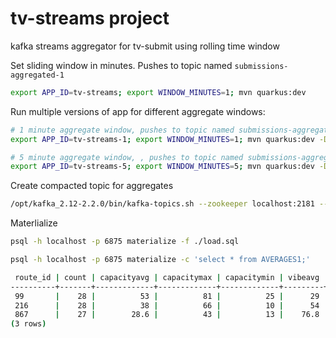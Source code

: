 # tv-streams project

kafka streams aggregator for tv-submit using rolling time window

Set sliding window in minutes. Pushes to topic named `submissions-aggregated-1`
```bash
export APP_ID=tv-streams; export WINDOW_MINUTES=1; mvn quarkus:dev
```

Run multiple versions of app for different aggregate windows:
```bash
# 1 minute aggregate window, pushes to topic named submissions-aggregated-1
export APP_ID=tv-streams-1; export WINDOW_MINUTES=1; mvn quarkus:dev -Dquarkus.http.port=8081 -Ddebug=5006

# 5 minute aggregate window, , pushes to topic named submissions-aggregated-5
export APP_ID=tv-streams-5; export WINDOW_MINUTES=5; mvn quarkus:dev -Dquarkus.http.port=8082 -Ddebug=5007
```

Create compacted topic for aggregates
```bash
/opt/kafka_2.12-2.2.0/bin/kafka-topics.sh --zookeeper localhost:2181 --create --topic submissions-aggregated-1 --replication-factor 1 --partitions 1 --config "cleanup.policy=compact" --config "delete.retention.ms=100"  --config "segment.ms=100" --config "min.cleanable.dirty.ratio=0.01"
```

Materlialize
```bash
psql -h localhost -p 6875 materialize -f ./load.sql

psql -h localhost -p 6875 materialize -c 'select * from AVERAGES1;'

 route_id | count | capacityavg | capacitymax | capacitymin | vibeavg | vibemax | vibemin 
----------+-------+-------------+-------------+-------------+---------+---------+---------
 99       |    28 |          53 |          81 |          25 |      29 |      81 |      25
 216      |    28 |          38 |          66 |          10 |      54 |      66 |      10
 867      |    27 |        28.6 |          43 |          13 |    76.8 |      43 |      13
(3 rows)
```
